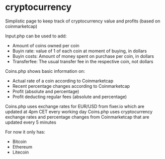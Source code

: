 # cryptocurrency
Simplistic page to keep track of cryptocurrency value and profits (based on coinmarketcap)

Input.php can be used to add:
- Amount of coins owned per coin
- Buyin rate: value of 1 of each coin at moment of buying, in dollars
- Buyin costs: Amount of money spent on purchase per coin, in dollars
- Transferfee: The usual transfer fee in the respective coin, not dollars

Coins.php shows basic information on:
- Actual rate of a coin according to Coinmarketcap
- Recent percentage changes according to Coinmarketcap
- Profit (absolute and percentage)
- Profit deducting regular fees (absolute and percentage)

Coins.php uses exchange rates for EUR/USD from fixer.io which are updated at 4pm CET every working day
Coins.php uses cryptocurrency exchange rates and percentage changes from Coinmarketcap that are updated every 5 minutes

For now it only has:
- Bitcoin
- Ethereum
- Litecoin

